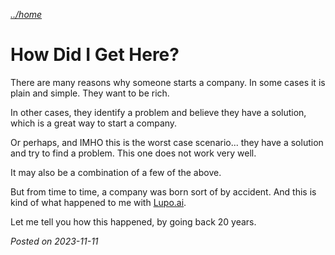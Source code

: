 _[../home](./../../README.md)_
# How Did I Get Here?
There are many reasons why someone starts a company. In some cases it is plain and simple. They want to be rich. 

In other cases, they identify a problem and believe they have a solution, which is a great way to start a company. 

Or perhaps, and IMHO this is the worst case scenario... they have a solution and try to find a problem. This one does not work very well.

It may also be a combination of a few of the above.

But from time to time, a company was born sort of by accident. And this is kind of what happened to me with [Lupo.ai](https://lupo.ai).

Let me tell you how this happened, by going back 20 years.


_Posted on 2023-11-11_